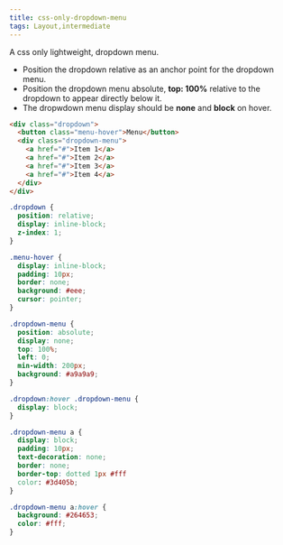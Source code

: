 ```yaml
---
title: css-only-dropdown-menu
tags: Layout,intermediate
---
```


A css only lightweight, dropdown menu.

- Position the dropdown relative as an anchor point for the dropdown menu.
- Position the dropdown menu absolute, **top: 100%** relative to the dropdown to appear directly below it.
- The dropwdown menu display should be **none** and **block** on hover.

```html
<div class="dropdown">
  <button class="menu-hover">Menu</button>
  <div class="dropdown-menu">
    <a href="#">Item 1</a>
    <a href="#">Item 2</a>
    <a href="#">Item 3</a>
    <a href="#">Item 4</a>
  </div>
</div>
```

```css
.dropdown {
  position: relative;
  display: inline-block;
  z-index: 1;
}

.menu-hover {
  display: inline-block;
  padding: 10px;
  border: none;
  background: #eee;
  cursor: pointer;
}

.dropdown-menu {
  position: absolute;
  display: none;
  top: 100%;
  left: 0;
  min-width: 200px;
  background: #a9a9a9;
}

.dropdown:hover .dropdown-menu {
  display: block;
}

.dropdown-menu a {
  display: block;
  padding: 10px;
  text-decoration: none;
  border: none;
  border-top: dotted 1px #fff
  color: #3d405b;
}

.dropdown-menu a:hover {
  background: #264653;
  color: #fff;
}
```

